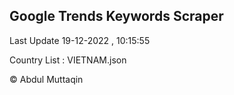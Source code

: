 

## Google Trends Keywords Scraper 
 
Last Update 19-12-2022 , 10:15:55

Country List :
VIETNAM.json



© Abdul Muttaqin 
